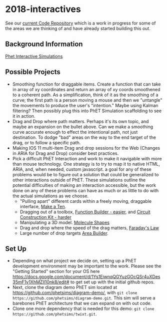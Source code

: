 # 2018-interactives
See our [current Code Repository](https://github.com/benetech/accessible-interactives) which is a work in progress for some of the areas we are thinking of and have already started building this out.

## Background Information
 [Phet Interactive Simulations](https://phet.colorado.edu/)

## Possible Projects
* Smoothing function for draggable items. Create a function that can take in array of xy coordinates and return an array of xy coords smoothened to a coherent path. As a simplification, think of it as the smoothing of a curve; the first path is a person moving a mouse and then we "untangle" the movements to produce the user's "intention." Maybe using Kalman filtering? Then possibly plug this into PhET Simulation scaffolding to see it in action.
* Drag and Drop where path matters. Perhaps it's its own topic, and maybe an expansion on the bullet above. Can we make a smoothing curve accurate enough to effect the intentional path, not just destination. To dodge "bad" areas on the way to the end target of the drag, or to follow a specific path.
* Making IOS 11 multi-item Drag and drop sessions for the Web (Changes in ARIA for Drag and Drop) consider best practices.
* Pick a difficult PhET Interaction and work to make it navigable with more than mouse technology. One strategy is to try to map it to native HTML, ARIA, and, when needed, custom javascript. a goal for any of these problems would be to figure out a solution that could be generalized to other interactions outside of PhET. These simulations outline the potential difficulties of making an interaction accessible, but the work done on any of these problems can have as much or as little to do with the actual simulations as we choose.
    * "Pulling apart" different cards within a freely moving, draggable interface, [Make a Ten](https://phet.colorado.edu/sims/html/make-a-ten/latest/make-a-ten_en.html).
    * Dragging out of a toolbox, [Function Builder - easier](https://phet.colorado.edu/sims/html/function-builder-basics/latest/function-builder-basics_en.html), and [Circuit Construction Kit - harder](https://phet.colorado.edu/sims/html/circuit-construction-kit-dc/latest/circuit-construction-kit-dc_en.html)
    * Manipulating a 3D model. [Molecule Shapes](https://phet-dev.colorado.edu/html/molecule-shapes/1.1.12/molecule-shapes_en.html)
    * Drag and drop where the speed of the drag matters, [Faraday's Law](https://phet.colorado.edu/sims/html/faradays-law/latest/faradays-law_en.html)
    * Large number of drop targets [Area Builder](https://phet.colorado.edu/sims/html/area-builder/latest/area-builder_en.html).

## Set Up

* Depending on what project we decide on, setting up a PhET development environment may be important to the work. Please see the "Getting Started" section for your OS here https://docs.google.com/document/d/1Ys1EiwnqQGYuzGOcQSr4uXDes35mF1v1XhMZIl10nk8/edit# to get set up with the initial github repos. 
* Next, clone the diagram demo PhET sim located at https://github.com/phetsims/diagram-demo/, with `git clone https://github.com/phetsims/diagram-demo.git`. This sim will serve a barebones PhET architecture that we can expand on with out code.
* Clone one more dependency that is needed for this demo: `git clone https://github.com/phetsims/twixt.git`.
